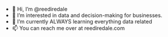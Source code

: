 - 👋 Hi, I’m @reediredale
- 👀 I’m interested in data and decision-making for businesses.
- 🌱 I’m currently ALWAYS learning everything data related
- 📫 You can reach me over at reediredale.com
